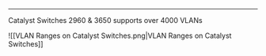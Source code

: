 
---
Catalyst Switches 2960 & 3650 supports over 4000 VLANs

![[VLAN Ranges on Catalyst Switches.png|VLAN Ranges on Catalyst Switches]]